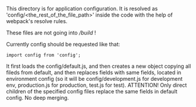 This directory is for application configuration. 
It is resolved as 'config/<the_rest_of_the_file_path>' inside the code 
with the help of webpack's resolve rules.

These files are not going into _/build_ !

Currently config should be requested like that:

    import config from 'config';

It first loads the config/default.js, and then creates a new object copying all
fileds from default, and then replaces fields with same fields, located in environment
config (so it will be config/development.js for development env, production.js
for production, test.js for test). ATTENTION! Only direct children of the specified
config files replace the same fields in default config. No deep merging.
